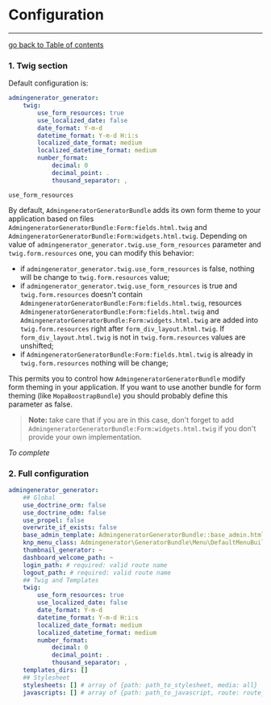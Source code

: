 # Configuration
---------------------------------------

[go back to Table of contents][back-to-index]

[back-to-index]: https://github.com/symfony2admingenerator/AdmingeneratorGeneratorBundle/blob/master/Resources/doc/documentation.md#1-installation

### 1. Twig section

Default configuration is:

```yaml
admingenerator_generator:
    twig:
        use_form_resources: true
        use_localized_date: false
        date_format: Y-m-d
        datetime_format: Y-m-d H:i:s
        localized_date_format: medium
        localized_datetime_format: medium
        number_format:
            decimal: 0
            decimal_point: .
            thousand_separator: ,
```

`use_form_resources`

By default, `AdmingeneratorGeneratorBundle` adds its own form theme to your application based on files `AdmingeneratorGeneratorBundle:Form:fields.html.twig` and `AdmingeneratorGeneratorBundle:Form:widgets.html.twig`. Depending on value of `admingenerator_generator.twig.use_form_resources` parameter and `twig.form.resources` one, you can modify this behavior:

* if `admingenerator_generator.twig.use_form_resources` is false, nothing will be change to `twig.form.resources` value;
* if `admingenerator_generator.twig.use_form_resources` is true and `twig.form.resources` doesn't contain `AdmingeneratorGeneratorBundle:Form:fields.html.twig`, resources `AdmingeneratorGeneratorBundle:Form:fields.html.twig` and `AdmingeneratorGeneratorBundle:Form:widgets.html.twig` are added into `twig.form.resources` right after `form_div_layout.html.twig`. If `form_div_layout.html.twig` is not in `twig.form.resources` values are unshifted;
* if `AdmingeneratorGeneratorBundle:Form:fields.html.twig` is already in `twig.form.resources` nothing will be change;

This permits you to control how `AdmingeneratorGeneratorBundle` modify form theming in your application. If you want to use another bundle for form theming (like `MopaBoostrapBundle`) you should probably define this parameter as false.

> **Note:** take care that if you are in this case, don't forget to add `AdmingeneratorGeneratorBundle:Form:widgets.html.twig` if you don't provide your own implementation.

*To complete*

### 2. Full configuration

```yaml
admingenerator_generator:
    ## Global
    use_doctrine_orm: false
    use_doctrine_odm: false
    use_propel: false
    overwrite_if_exists: false
    base_admin_template: AdmingeneratorGeneratorBundle::base_admin.html.twig
    knp_menu_class: Admingenerator\GeneratorBundle\Menu\DefaultMenuBuilder
    thumbnail_generator: ~
    dashboard_welcome_path: ~
    login_path: # required: valid route name
    logout_path: # required: valid route name
    ## Twig and Templates
    twig:
        use_form_resources: true
        use_localized_date: false
        date_format: Y-m-d
        datetime_format: Y-m-d H:i:s
        localized_date_format: medium
        localized_datetime_format: medium
        number_format:
            decimal: 0
            decimal_point: .
            thousand_separator: ,
    templates_dirs: []
    ## Stylesheet
	stylesheets: [] # array of {path: path_to_stylesheet, media: all}
	javascripts: [] # array of {path: path_to_javascript, route: route_name, routeparams: [value1, value2]}
```
